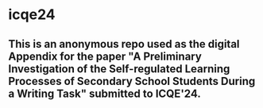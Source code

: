 # icqe24

## This is an anonymous repo used as the digital Appendix for the paper "A Preliminary Investigation of the Self-regulated Learning Processes of Secondary School Students During a Writing Task" submitted to ICQE'24.
